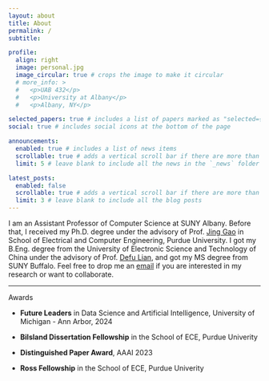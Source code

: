 ```yaml
---
layout: about
title: About
permalink: /
subtitle: 

profile:
  align: right
  image: personal.jpg
  image_circular: true # crops the image to make it circular
  # more_info: >
  #   <p>UAB 432</p> 
  #   <p>University at Albany</p> 
  #   <p>Albany, NY</p> 

selected_papers: true # includes a list of papers marked as "selected={true}"
social: true # includes social icons at the bottom of the page

announcements:
  enabled: true # includes a list of news items
  scrollable: true # adds a vertical scroll bar if there are more than 3 news items
  limit: 5 # leave blank to include all the news in the `_news` folder

latest_posts:
  enabled: false
  scrollable: true # adds a vertical scroll bar if there are more than 3 new posts items
  limit: 3 # leave blank to include all the blog posts
---
```


I am an Assistant Professor of Computer Science at SUNY Albany. Before that, I received my Ph.D. degree under the advisory of Prof. [Jing Gao](https://engineering.purdue.edu/~jinggao/) in School of Electrical and Computer Engineering, Purdue University. I got my B.Eng. degree from the University of Electronic Science and Technology of China under the advisory of Prof. [Defu Lian](https://faculty.ustc.edu.cn/liandefu), and got my MS degree from SUNY Buffalo. Feel free to drop me an [email](mailto:hwang28@albany.edu) if you are interested in my research or want to collaborate.


  
---
Awards

* **Future Leaders** in Data Science and Artificial Intelligence, University of Michigan - Ann Arbor, 2024

* **Bilsland Dissertation Fellowship** in the School of ECE, Purdue Univerity

* **Distinguished Paper Award**, AAAI 2023

* **Ross Fellowship** in the School of ECE, Purdue Univerity
<!-- I am interested in building helpful and reliable AI/ML. My current research mainly focuses on building knowledgeable LLMs in efficiency. To this end, I have developed tools to conduct precise and generalizable knowledge update for LLMs. I am also interested in algorithmic fairness and AI safety.  -->

<!-- I am broadly interested in building helpful and reliable AI/ML. My current research focuses on building knowledgeable LLMs in efficiency. To this end, I develop tools to conduct precise and generalizable knowledge update for LLMs. 
I also work on algorithmic fairness and its safety, inverse problems and its applications, and AI-empowered wireless sensing systems.


Feel free to drop me an [email](mailto:lliutianc@gmail.com) if you are interested in my research or just want to chat. I am always open to new ideas and collaborations. -->
